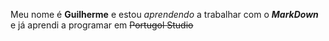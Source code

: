 Meu nome é **Guilherme** e estou *aprendendo* a trabalhar com o __*MarkDown*__ e já aprendi a programar em ~~Portugol Studio~~
